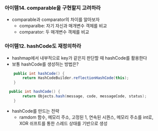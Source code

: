 ### 아이템14. comparable을 구현할지 고려하라
- comparable과 comparator의 차이를 알아보자
  - comparalbe: 자기 자신과 매개변수 객체를 비교
  - comparator: 두 매개변수 객체를 비교

### 아이템12. hashCode도 재정의하라
- hashmap에서 내부적으로 key가 같은지 판단할 때 hashCode를 활용한다
- 보통 hashCode를 생성하는 방법은?
```java
	public int hashCode() {
		return HashCodeBuilder.reflectionHashCode(this);
	}
```
```java
  public int hashCode() {
		return Objects.hash(message, code, messageCode, status);
	}
```
- hashCode를 만드는 전략
  - ramdom 함수, 메모리 주소, 고정된 1, 연속된 시퀀스, 메모리 주소를 int로, XOR 쉬프트를 통한 스레드 상태를 기반으로 생성
